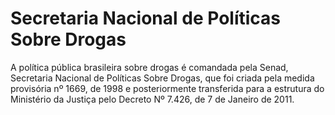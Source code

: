 Secretaria Nacional de Políticas Sobre Drogas
====

A política pública brasileira sobre drogas é comandada pela Senad, Secretaria Nacional de Políticas Sobre Drogas, que foi criada pela medida provisória nº 1669, de 1998 e posteriormente transferida para a estrutura do Ministério da Justiça pelo Decreto Nº 7.426, de 7 de Janeiro de 2011.